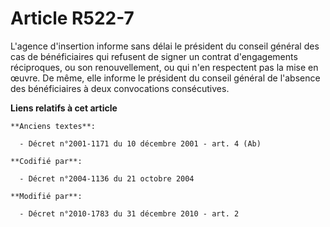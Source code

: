 # Article R522-7

L'agence d'insertion informe sans délai le président du conseil général des cas de bénéficiaires qui refusent de signer un
contrat d'engagements réciproques, ou son renouvellement, ou qui n'en respectent pas la mise en œuvre. De même, elle informe
le président du conseil général de l'absence des bénéficiaires à deux convocations consécutives.

**Liens relatifs à cet article**

	**Anciens textes**:

	  - Décret n°2001-1171 du 10 décembre 2001 - art. 4 (Ab)

	**Codifié par**:

	  - Décret n°2004-1136 du 21 octobre 2004

	**Modifié par**:

	  - Décret n°2010-1783 du 31 décembre 2010 - art. 2
